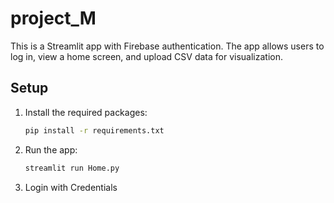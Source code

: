 # project_M

This is a Streamlit app with Firebase authentication. The app allows users to log in, view a home screen, and upload CSV data for visualization.

## Setup

1. Install the required packages:
    ```bash
    pip install -r requirements.txt
    ```

2. Run the app:
    ```bash
    streamlit run Home.py
    ```

3. Login with Credentials
